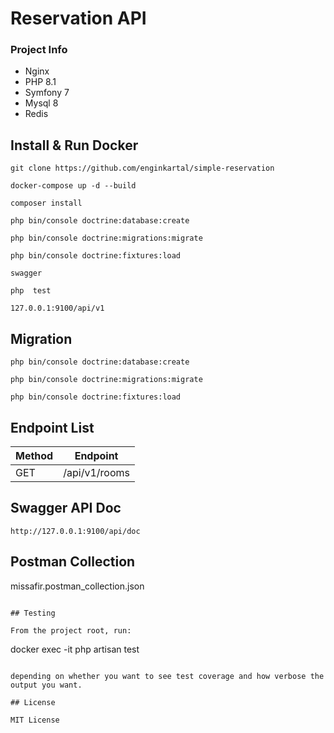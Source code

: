 # Reservation API

### Project Info

- Nginx
- PHP 8.1
- Symfony 7
- Mysql 8
- Redis


## Install & Run Docker

```
git clone https://github.com/enginkartal/simple-reservation

docker-compose up -d --build

composer install

php bin/console doctrine:database:create

php bin/console doctrine:migrations:migrate

php bin/console doctrine:fixtures:load

swagger

php  test

127.0.0.1:9100/api/v1

```

## Migration

```
php bin/console doctrine:database:create

php bin/console doctrine:migrations:migrate

php bin/console doctrine:fixtures:load

```


## Endpoint List

| Method | Endpoint      |
|--------|---------------|
| GET    | /api/v1/rooms |


## Swagger API Doc

```
http://127.0.0.1:9100/api/doc
```

## Postman Collection

missafir.postman_collection.json

```

## Testing

From the project root, run:

```
docker  exec -it   php artisan test
```

depending on whether you want to see test coverage and how verbose the output you want.

## License

MIT License
